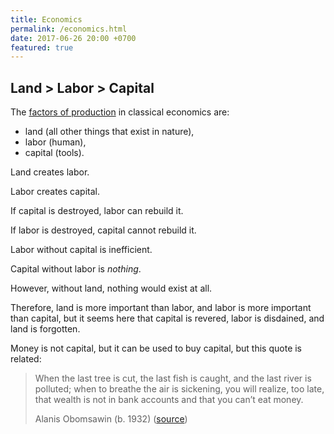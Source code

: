```yaml
---
title: Economics
permalink: /economics.html
date: 2017-06-26 20:00 +0700
featured: true
---
```


## Land > Labor > Capital

The [factors of production](https://en.wikipedia.org/wiki/Factors_of_production)
in classical economics are:

- land (all other things that exist in nature),
- labor (human),
- capital (tools).

Land creates labor.

Labor creates capital.

If capital is destroyed, labor can rebuild it.

If labor is destroyed, capital cannot rebuild it.

Labor without capital is inefficient.

Capital without labor is _nothing_.

However, without land, nothing would exist at all.

Therefore, land is more important than labor, and labor is more important than capital,
but it seems here that capital is revered, labor is disdained, and land is forgotten.

Money is not capital, but it can be used to buy capital, but this quote is related:

> When the last tree is cut, the last fish is caught, and the last river is polluted;
> when to breathe the air is sickening, you will realize, too late,
> that wealth is not in bank accounts and that you can’t eat money.
>
> Alanis Obomsawin (b. 1932) ([source](http://quoteinvestigator.com/2011/10/20/last-tree-cut/))
